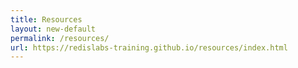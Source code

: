 ```yaml
---
title: Resources
layout: new-default
permalink: /resources/
url: https://redislabs-training.github.io/resources/index.html
---
```


